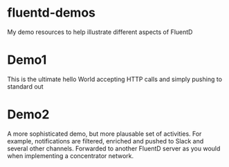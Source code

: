 # fluentd-demos
My demo resources to help illustrate different aspects of FluentD

# Demo1
This is the ultimate hello World accepting HTTP calls and simply pushing to standard out

# Demo2
A more sophisticated demo, but more plausable set of activities. For example, notifications are filtered, enriched and pushed to Slack and several other channels.  Forwarded to another FluentD server as you would when implementing a concentrator network.
